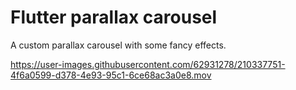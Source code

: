 # Flutter parallax carousel

A custom parallax carousel with some fancy effects.

https://user-images.githubusercontent.com/62931278/210337751-4f6a0599-d378-4e93-95c1-6ce68ac3a0e8.mov

